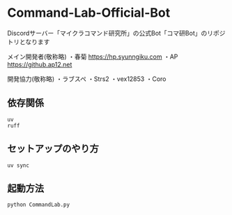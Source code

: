 # Command-Lab-Official-Bot
Discordサーバー「マイクラコマンド研究所」の公式Bot「コマ研Bot」のリポジトリとなります

メイン開発者(敬称略)
・春菊 https://hp.syunngiku.com
・AP https://github.ap12.net

開発協力(敬称略)
・ラブスペ
・Strs2
・vex12853
・Coro

## 依存関係
```
uv
ruff
```

## セットアップのやり方
```
uv sync
```

## 起動方法
```
python CommandLab.py
```
